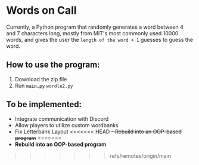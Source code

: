 # Words on Call
Currently, a Python program that randomly generates a word between 4 and 7 characters long, mostly from MIT's most commonly used 10000 words, and gives the user the `length of the word + 1` guesses to guess the word. 
## How to use the program:
1. Download the zip file
1. Run ~~`main.py`~~ `wordle2.py`
## To be implemented:
- Integrate communication with Discord
- Allow players to utilize custom wordbanks
- Fix Letterbank Layout
<<<<<<< HEAD
~~- Rebuild into an OOP-based program~~
=======
- **Rebuild into an OOP-based program**
>>>>>>> refs/remotes/origin/main
